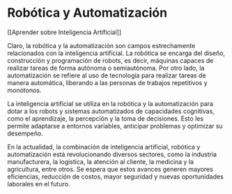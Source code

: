 # Robótica y Automatización

[[Aprender sobre Inteligencia Artificial]]

Claro, la robótica y la automatización son campos estrechamente relacionados con la inteligencia artificial. La robótica se encarga del diseño, construcción y programación de robots, es decir, máquinas capaces de realizar tareas de forma autónoma o semiautónoma. Por otro lado, la automatización se refiere al uso de tecnología para realizar tareas de manera automática, liberando a las personas de trabajos repetitivos y monótonos.

La inteligencia artificial se utiliza en la robótica y la automatización para dotar a los robots y sistemas automatizados de capacidades cognitivas, como el aprendizaje, la percepción y la toma de decisiones. Esto les permite adaptarse a entornos variables, anticipar problemas y optimizar su desempeño.

En la actualidad, la combinación de inteligencia artificial, robótica y automatización está revolucionando diversos sectores, como la industria manufacturera, la logística, la atención al cliente, la medicina y la agricultura, entre otros. Se espera que estos avances generen mayores eficiencias, reducción de costos, mayor seguridad y nuevas oportunidades laborales en el futuro.
